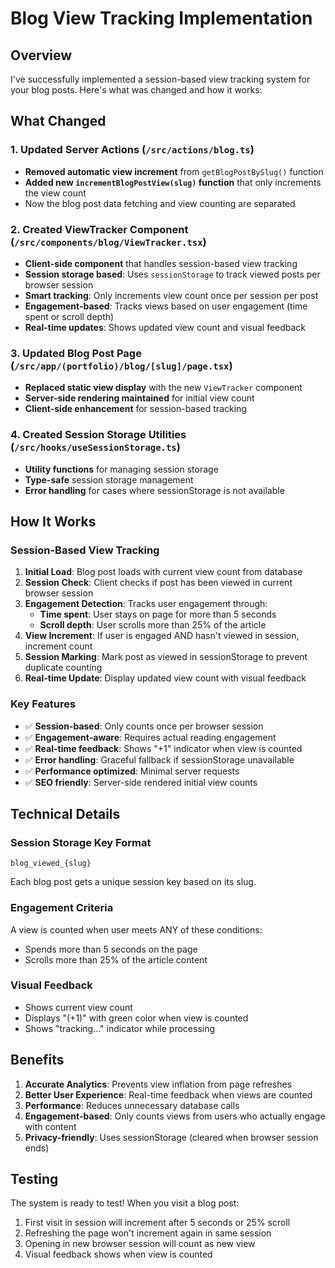# Blog View Tracking Implementation

## Overview
I've successfully implemented a session-based view tracking system for your blog posts. Here's what was changed and how it works:

## What Changed

### 1. Updated Server Actions (`/src/actions/blog.ts`)
- **Removed automatic view increment** from `getBlogPostBySlug()` function
- **Added new `incrementBlogPostView(slug)` function** that only increments the view count
- Now the blog post data fetching and view counting are separated

### 2. Created ViewTracker Component (`/src/components/blog/ViewTracker.tsx`)
- **Client-side component** that handles session-based view tracking
- **Session storage based**: Uses `sessionStorage` to track viewed posts per browser session
- **Smart tracking**: Only increments view count once per session per post
- **Engagement-based**: Tracks views based on user engagement (time spent or scroll depth)
- **Real-time updates**: Shows updated view count and visual feedback

### 3. Updated Blog Post Page (`/src/app/(portfolio)/blog/[slug]/page.tsx`)
- **Replaced static view display** with the new `ViewTracker` component
- **Server-side rendering maintained** for initial view count
- **Client-side enhancement** for session-based tracking

### 4. Created Session Storage Utilities (`/src/hooks/useSessionStorage.ts`)
- **Utility functions** for managing session storage
- **Type-safe** session storage management
- **Error handling** for cases where sessionStorage is not available

## How It Works

### Session-Based View Tracking
1. **Initial Load**: Blog post loads with current view count from database
2. **Session Check**: Client checks if post has been viewed in current browser session
3. **Engagement Detection**: Tracks user engagement through:
   - **Time spent**: User stays on page for more than 5 seconds
   - **Scroll depth**: User scrolls more than 25% of the article
4. **View Increment**: If user is engaged AND hasn't viewed in session, increment count
5. **Session Marking**: Mark post as viewed in sessionStorage to prevent duplicate counting
6. **Real-time Update**: Display updated view count with visual feedback

### Key Features
- ✅ **Session-based**: Only counts once per browser session
- ✅ **Engagement-aware**: Requires actual reading engagement
- ✅ **Real-time feedback**: Shows "+1" indicator when view is counted
- ✅ **Error handling**: Graceful fallback if sessionStorage unavailable
- ✅ **Performance optimized**: Minimal server requests
- ✅ **SEO friendly**: Server-side rendered initial view counts

## Technical Details

### Session Storage Key Format
```
blog_viewed_{slug}
```
Each blog post gets a unique session key based on its slug.

### Engagement Criteria
A view is counted when user meets ANY of these conditions:
- Spends more than 5 seconds on the page
- Scrolls more than 25% of the article content

### Visual Feedback
- Shows current view count
- Displays "(+1)" with green color when view is counted
- Shows "tracking..." indicator while processing

## Benefits
1. **Accurate Analytics**: Prevents view inflation from page refreshes
2. **Better User Experience**: Real-time feedback when views are counted
3. **Performance**: Reduces unnecessary database calls
4. **Engagement-based**: Only counts views from users who actually engage with content
5. **Privacy-friendly**: Uses sessionStorage (cleared when browser session ends)

## Testing
The system is ready to test! When you visit a blog post:
1. First visit in session will increment after 5 seconds or 25% scroll
2. Refreshing the page won't increment again in same session
3. Opening in new browser session will count as new view
4. Visual feedback shows when view is counted
